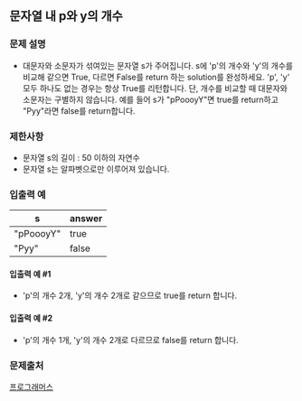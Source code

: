 ## 문자열 내 p와 y의 개수
### 문제 설명
- 대문자와 소문자가 섞여있는 문자열 s가 주어집니다. s에 'p'의 개수와 'y'의 개수를 비교해 같으면 True, 다르면 False를 return 하는 solution를 완성하세요. 'p', 'y' 모두 하나도 없는 경우는 항상 True를 리턴합니다. 단, 개수를 비교할 때 대문자와 소문자는 구별하지 않습니다.
예를 들어 s가 "pPoooyY"면 true를 return하고 "Pyy"라면 false를 return합니다.

### 제한사항
- 문자열 s의 길이 : 50 이하의 자연수
- 문자열 s는 알파벳으로만 이루어져 있습니다.

### 입출력 예
|s	|answer|
|---|---|
|"pPoooyY"|true|
|"Pyy"|false|

#### 입출력 예 #1
- 'p'의 개수 2개, 'y'의 개수 2개로 같으므로 true를 return 합니다.
#### 입출력 예 #2
- 'p'의 개수 1개, 'y'의 개수 2개로 다르므로 false를 return 합니다.

### 문제출처
[프로그래머스](https://programmers.co.kr/learn/courses/30/lessons/12916)